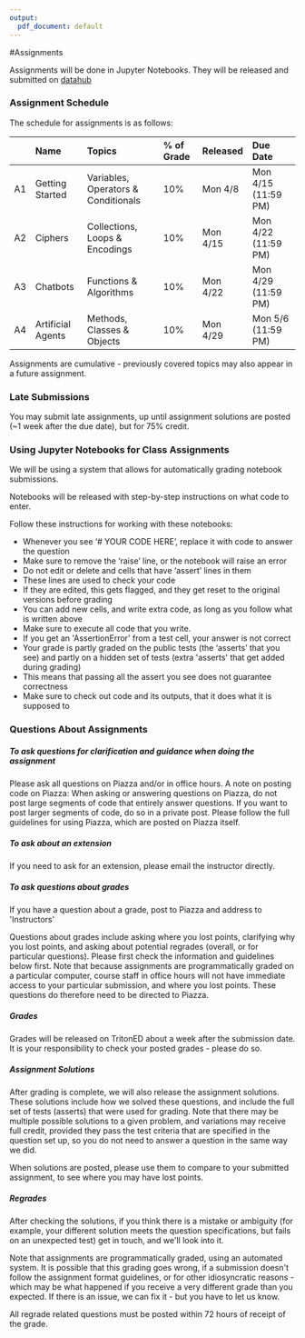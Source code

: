 ```yaml
---
output:
  pdf_document: default
---
```

#Assignments

Assignments will be done in Jupyter Notebooks. They will be released and submitted on [datahub](http::/datahub.ucsd.edu)

### Assignment Schedule

The schedule for assignments is as follows:

|   | Name  | Topics  |  % of Grade  | Released  | Due Date |
|-----: |:----------|:---------------------|:----|:-------|:----------|
| A1 | Getting Started | Variables, Operators & Conditionals | 10% | Mon 4/8 | Mon 4/15 (11:59 PM) |
| A2 | Ciphers | Collections, Loops & Encodings | 10% | Mon 4/15 | Mon 4/22 (11:59 PM) |
| A3 | Chatbots | Functions & Algorithms | 10% | Mon 4/22 | Mon 4/29 (11:59 PM) |
| A4 | Artificial Agents | Methods, Classes & Objects | 10% | Mon 4/29 | Mon 5/6 (11:59 PM) |


Assignments are cumulative - previously covered topics may also appear in a future assignment.

### Late Submissions

You may submit late assignments, up until assignment solutions are posted (~1 week after the due date), but for 75% credit.

### Using Jupyter Notebooks for Class Assignments

We will be using a system that allows for automatically grading notebook submissions.

Notebooks will be released with step-by-step instructions on what code to enter.

Follow these instructions for working with these notebooks:

- Whenever you see ‘# YOUR CODE HERE’, replace it with code to answer the question
- Make sure to remove the ‘raise’ line, or the notebook will raise an error
- Do not edit or delete and cells that have ‘assert’ lines in them
- These lines are used to check your code
- If they are edited, this gets flagged, and they get reset to the original versions before grading
- You can add new cells, and write extra code, as long as you follow what is written above
- Make sure to execute all code that you write.
- If you get an 'AssertionError' from a test cell, your answer is not correct
- Your grade is partly graded on the public tests (the ‘asserts’ that you see) and partly on a hidden set of tests (extra 'asserts' that get added during grading)
- This means that passing all the assert you see does not guarantee correctness
- Make sure to check out code and its outputs, that it does what it is supposed to

### Questions About Assignments

##### To ask questions for clarification and guidance when doing the assignment

Please ask all questions on Piazza and/or in office hours. 
A note on posting code on Piazza:
When asking or answering questions on Piazza, do not post large segments of code that entirely answer questions. If you want to post larger segments of code, do so in a private post. Please follow the full guidelines for using Piazza, which are posted on Piazza itself. 

##### To ask about an extension

If you need to ask for an extension, please email the instructor directly.

##### To ask questions about grades
If you have a question about a grade, post to Piazza and address to 'Instructors'

Questions about grades include asking where you lost points, clarifying why you lost points, and asking about potential regrades (overall, or for particular questions). Please first check the information and guidelines below first. Note that because assignments are programmatically graded on a particular computer, course staff in office hours will not have immediate access to your particular submission, and where you lost points. These questions do therefore need to be directed to Piazza.

##### Grades

Grades will be released on TritonED about a week after the submission date. It is your responsibility to check your posted grades - please do so.


##### Assignment Solutions

After grading is complete, we will also release the assignment solutions. These solutions include how we solved these questions, and include the full set of tests (asserts) that were used for grading. Note that there may be multiple possible solutions to a given problem, and variations may receive full credit, provided they pass the test criteria that are specified in the question set up, so you do not need to answer a question in the same way we did.

When solutions are posted, please use them to compare to your submitted assignment, to see where you may have lost points. 

##### Regrades

After checking the solutions, if you think there is a mistake or ambiguity (for example, your different solution meets the question specifications, but fails on an unexpected test) get in touch, and we'll look into it.

Note that assignments are programmatically graded, using an automated system. It is possible that this grading goes wrong, if a submission doesn't follow the assignment format guidelines, or for other idiosyncratic reasons - which may be what happened if you receive a very different grade than you expected. If there is an issue, we can fix it - but you have to let us know.

All regrade related questions must be posted within 72 hours of receipt of the grade.
